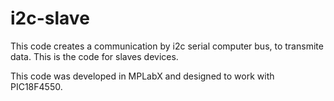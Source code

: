 # i2c-slave
This code creates a communication by i2c serial computer bus, to transmite data. This is the code for slaves devices.

This code was developed in MPLabX and designed to work with PIC18F4550.
